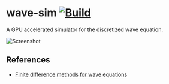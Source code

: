 # wave-sim [![Build](https://github.com/connorslade/wave-sim/actions/workflows/build.yml/badge.svg?branch=main)](https://github.com/connorslade/wave-sim/actions/workflows/build.yml)

A GPU accelerated simulator for the discretized wave equation.

![Screenshot](https://github.com/connorslade/wave-sim/assets/50306817/c41fd2df-5174-437f-8310-7f7ee09adb4b)

## References

- [Finite difference methods for wave equations](https://hplgit.github.io/fdm-book/doc/pub/wave/pdf/wave-4print.pdf)
